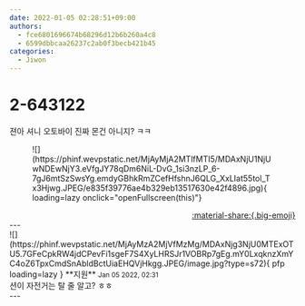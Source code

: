 ```yaml
---
date: 2022-01-05 02:28:51+09:00
authors:
  - fce6801696674b68296d12b6b260a4c8
  - 6599dbbcaa26237c2ab0f3becb421b45
categories:
  - Jiwon
---
```


# 2-643122

<div class="post-container" markdown="1">
<div class="content-container md-sidebar__scrollwrap" markdown="1">

젼아 셔니 오토바이 진짜 몬건 아니지? ㅋㅋ
<figure markdown="1">
![](https://phinf.wevpstatic.net/MjAyMjA2MTlfMTI5/MDAxNjU1NjUwNDEwNjY3.eVfgJY78qDm6NiL-DvG_1si3nzLP_6-7gJ6mtSzSwsYg.emdyGBhkRmZCefHfshnJ6QLG_XxLIat55tol_Tx3Hjwg.JPEG/e835f39776ae4b329eb13517630e42f4896.jpg){ loading=lazy onclick="openFullscreen(this)"}
</figure>


</div>
</div>

<div style="text-align: right;" markdown="1">
<a href="https://weverse.io/fromis9/fanpost/2-643122" style="text-align: right;">:material-share:{.big-emoji}</a>
</div>
---

<div class="comments-container md-sidebar__scrollwrap" markdown="1">
<div class="comment" markdown="1">
<div class='id-container' markdown="1">
![](https://phinf.wevpstatic.net/MjAyMzA2MjVfMzMg/MDAxNjg3NjU0MTExOTU5.7GFeCpkRW4jdCPevFi1sgeF7S4XyLHRSJr1VOBRp7gEg.mY0LxqknzXmYC4oZ6TpxCmdSnAbldBctUiaEHQVjHkgg.JPEG/image.jpg?type=s72){ pfp loading=lazy }
**<span class="artist">지원</span>** <small>Jan 05 2022, 02:31</small><br>
</div>
<div class='comment-body' markdown="1">
션이 자전거는 탈 줄 알고? ㅎㅎ
</div>
</div>
</div>
---
